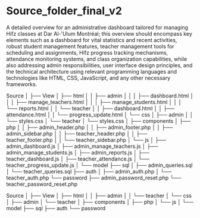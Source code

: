 # Source_folder_final_v2
A detailed overview for an administrative dashboard tailored for managing Hifz classes at Dar Al-'Ulum Montréal; this overview should encompass key elements such as a dashboard for vital statistics and recent activities, robust student management features, teacher management tools for scheduling and assignments, Hifz progress tracking mechanisms, attendance monitoring systems, and class organization capabilities, while also addressing admin responsibilities, user interface design principles, and the technical architecture using relevant programming languages and technologies like HTML, CSS, JavaScript, and any other necessary frameworks.





Source
│
├── View
│   ├── html
│   │   ├── admin
│   │   │   ├── dashboard.html
│   │   │   ├── manage_teachers.html
│   │   │   ├── manage_students.html
│   │   │   └── reports.html
│   │   └── teacher
│   │       ├── dashboard.html
│   │       ├── attendance.html
│   │       └── progress_update.html
│   └── css
│       ├── admin
│       │   └── styles.css
│       └── teacher
│           └── styles.css
│
├── components
│   ├── php
│   │   ├── admin_header.php
│   │   ├── admin_footer.php
│   │   ├── admin_sidebar.php
│   │   ├── teacher_header.php
│   │   ├── teacher_footer.php
│   │   └── teacher_sidebar.php
│   └── js
│       ├── admin_dashboard.js
│       ├── admin_manage_teachers.js
│       ├── admin_manage_students.js
│       ├── admin_reports.js
│       ├── teacher_dashboard.js
│       ├── teacher_attendance.js
│       └── teacher_progress_update.js
│
└── model
    ├── sql
    │   ├── admin_queries.sql
    │   └── teacher_queries.sql
    ├── auth
    │   ├── admin_auth.php
    │   └── teacher_auth.php
    └── password
        ├── admin_password_reset.php
        └── teacher_password_reset.php



































Source
│
├── View
│   ├── html
│   │   ├── admin
│   │   └── teacher
│   └── css
│       ├── admin
│       └── teacher
│
├── components
│   ├── php
│   └── js
│
└── model
    ├── sql
    ├── auth
    └── password
